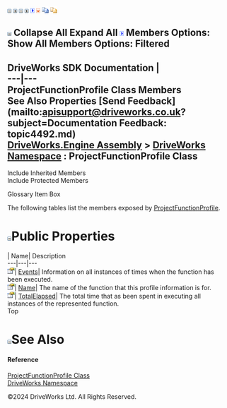 ![](dotnetimages/collapse.gif) ![](dotnetimages/expand.gif) ![](dotnetimages/collapse.gif) ![](dotnetimages/expand.gif) ![](dotnetimages/drpdown.gif) ![](dotnetimages/drpdown_orange.gif) ![](dotnetimages/copycode.gif) ![](dotnetimages/copycodeHighlight.gif)

![](dotnetimages/collapse.gif) Collapse All Expand All ![](dotnetimages/drpdown.gif) Members Options: Show All  Members Options: Filtered   
---  
DriveWorks SDK Documentation  |   
---|---  
ProjectFunctionProfile Class Members   
See Also Properties [Send Feedback](mailto:apisupport@driveworks.co.uk?subject=Documentation Feedback: topic4492.md)  
[DriveWorks.Engine Assembly](topic2156.md) > [DriveWorks Namespace](topic2159.md) : ProjectFunctionProfile Class  
---  
  
Include Inherited Members    
Include Protected Members  


Glossary Item Box

The following tables list the members exposed by [ProjectFunctionProfile](topic4492.md).

# ![](dotnetimages/collapse.gif)Public Properties

| Name| Description  
---|---|---  
![Public Property](dotnetimages/publicProperty.gif)| [Events](topic4498.md)| Information on all instances of times when the function has been executed.   
![Public Property](dotnetimages/publicProperty.gif)| [Name](topic4499.md)| The name of the function that this profile information is for.   
![Public Property](dotnetimages/publicProperty.gif)| [TotalElapsed](topic4500.md)| The total time that as been spent in executing all instances of the represented function.   
Top

# ![](dotnetimages/collapse.gif)See Also

#### Reference

[ProjectFunctionProfile Class](topic4492.md)   
[DriveWorks Namespace](topic2159.md)

©2024 DriveWorks Ltd. All Rights Reserved.
